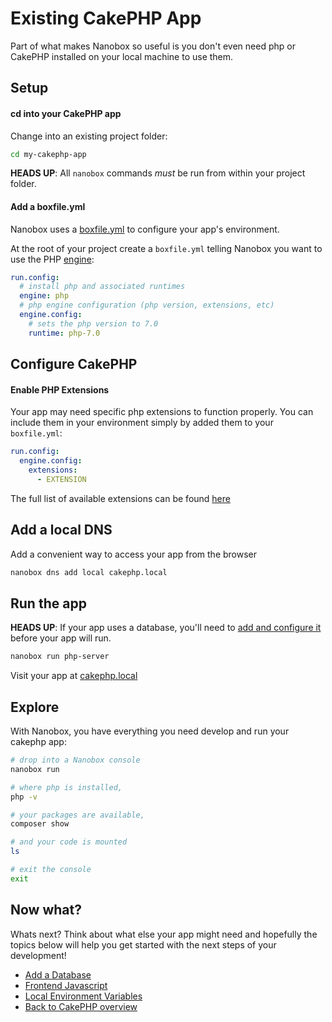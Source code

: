 # Existing CakePHP App
Part of what makes Nanobox so useful is you don't even need php or CakePHP installed on your local machine to use them.

## Setup

#### cd into your CakePHP app
Change into an existing project folder:

```bash
cd my-cakephp-app
```

**HEADS UP**: All `nanobox` commands *must* be run from within your project folder.

#### Add a boxfile.yml
Nanobox uses a <a href="https://docs.nanobox.io/boxfile/" target="\_blank">boxfile.yml</a> to configure your app's environment.

At the root of your project create a `boxfile.yml` telling Nanobox you want to use the PHP <a href="https://docs.nanobox.io/engines/" target="\_blank">engine</a>:

```yaml
run.config:
  # install php and associated runtimes
  engine: php
  # php engine configuration (php version, extensions, etc)
  engine.config:
    # sets the php version to 7.0
    runtime: php-7.0
```

## Configure CakePHP

#### Enable PHP Extensions
Your app may need specific php extensions to function properly. You can include them in your environment simply by added them to your `boxfile.yml`:

```yaml
run.config:
  engine.config:
    extensions:
      - EXTENSION
```

The full list of available extensions can be found [here](/php/cakephp/php-extensions)

## Add a local DNS
Add a convenient way to access your app from the browser

```bash
nanobox dns add local cakephp.local
```

## Run the app

**HEADS UP**: If your app uses a database, you'll need to [add and configure it](/php/cakephp/add-a-database) before your app will run.

```bash
nanobox run php-server
```

Visit your app at <a href="http://cakephp.local" target="\_blank">cakephp.local</a>

## Explore
With Nanobox, you have everything you need develop and run your cakephp app:

```bash
# drop into a Nanobox console
nanobox run

# where php is installed,
php -v

# your packages are available,
composer show

# and your code is mounted
ls

# exit the console
exit
```

## Now what?
Whats next? Think about what else your app might need and hopefully the topics below will help you get started with the next steps of your development!

* [Add a Database](/php/cakephp/add-a-database)
* [Frontend Javascript](/php/cakephp/frontend-javascript)
* [Local Environment Variables](/php/cakephp/local-evars)
* [Back to CakePHP overview](/php/cakephp)
